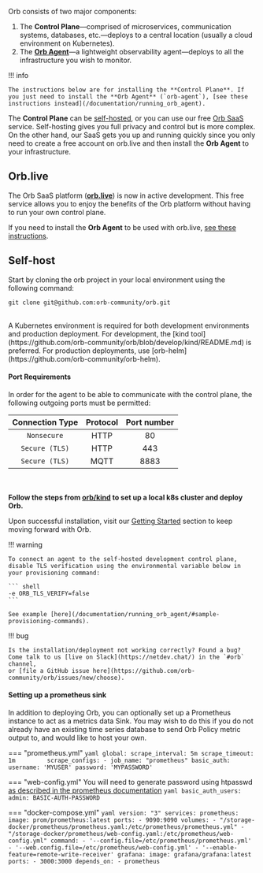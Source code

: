 Orb consists of two major components:

1. The **Control Plane**—comprised of microservices, communication systems, databases, etc.—deploys to a 
central location (usually a cloud environment on Kubernetes).
1. The **[Orb Agent](/documentation/running_orb_agent)**—a lightweight observability agent—deploys to all the infrastructure you wish to monitor.

!!! info
    
    The instructions below are for installing the **Control Plane**. If you just need to install the **Orb Agent** (`orb-agent`), [see these instructions instead](/documentation/running_orb_agent).

The **Control Plane** can be [self-hosted](#self-host), or you can use our free [Orb SaaS](#orblive) service. Self-hosting gives you full privacy and control but is more complex. On the other hand, our SaaS gets you up and running quickly since you only need to create a free account on orb.live and then install the **Orb Agent** to your infrastructure.


## Orb.live 
The Orb SaaS platform ([**orb.live**](http://orb.live)) is now in active development. This free service allows you to enjoy the benefits of the Orb platform without having to run your own control plane.

If you need to install the **Orb Agent** to be used with orb.live, [see these instructions](/documentation/running_orb_agent).

## Self-host

Start by cloning the orb project in your local environment using the following command:

```
git clone git@github.com:orb-community/orb.git
```

<br>
A Kubernetes environment is required for both development environments and production deployment. For development, the [kind tool](https://github.com/orb-community/orb/blob/develop/kind/README.md) is preferred. For production deployments, use [orb-helm](https://github.com/orb-community/orb-helm).<br>

#### Port Requirements

In order for the agent to be able to communicate with the control plane, the following outgoing ports must be permitted:

| Connection Type | Protocol | Port number |
|:---------------:|:--------:|:-----------:|
|   `Nonsecure`   |   HTTP   |     80      |
| `Secure (TLS)`  |   HTTP   |     443     |
| `Secure (TLS)`  |   MQTT   |    8883     |



<br><br>
**Follow the steps from [orb/kind](https://github.com/orb-community/orb/blob/develop/kind/README.md) to set up a local k8s cluster and deploy Orb.**


Upon successful installation, visit our [Getting Started](https://orb.community/getting_started) section to keep moving forward with Orb.

!!! warning
    
    To connect an agent to the self-hosted development control plane, disable TLS verification using the environmental variable below in your provisioning command:
    
    ``` shell
    -e ORB_TLS_VERIFY=false
    ```

    See example [here](/documentation/running_orb_agent/#sample-provisioning-commands).

!!! bug

    Is the installation/deployment not working correctly? Found a bug? Come talk to us [live on Slack](https://netdev.chat/) in the `#orb` channel,
    or [file a GitHub issue here](https://github.com/orb-community/orb/issues/new/choose).

#### Setting up a prometheus sink


In addition to deploying Orb, you can optionally set up a Prometheus instance to act as a metrics data Sink. You may wish to do this if you do not already have an existing time series database to send Orb Policy metric output to, and would like to host your own.
 
=== "prometheus.yml"
    ```yaml
    global:
      scrape_interval: 5m
      scrape_timeout:  1m        
    scrape_configs:
      - job_name: "prometheus"
        basic_auth:
          username: 'MYUSER'
          password: 'MYPASSWORD'
    ```

=== "web-config.yml"
    You will need to generate password using htpasswd [as described in the prometheus documentation](https://prometheus.io/docs/guides/basic-auth/)
    ```yaml
    basic_auth_users:
      admin: BASIC-AUTH-PASSWORD
    ```

=== "docker-compose.yml"
    ```yaml
    version: "3"
    services:
      prometheus:
        image: prom/prometheus:latest
        ports:
          - 9090:9090
        volumes:
          - "/storage-docker/prometheus/prometheus.yaml:/etc/prometheus/prometheus.yml"
          - "/storage-docker/prometheus/web-config.yaml:/etc/prometheus/web-config.yml"
        command:
          - '--config.file=/etc/prometheus/prometheus.yml'
          - '--web.config.file=/etc/prometheus/web-config.yml'
          - '--enable-feature=remote-write-receiver'
      grafana:
        image: grafana/grafana:latest
        ports:
          - 3000:3000
        depends_on:
          - prometheus
    ```
